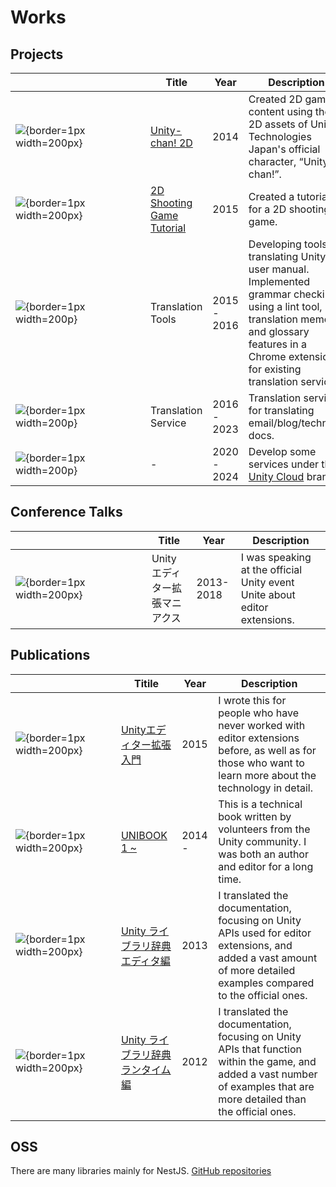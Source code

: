 # Works

## Projects

| <div style="width:200px"></div>                                                        | Title                                                                                 | Year        | Description                                                                                                                                                                                              |
| -------------------------------------------------------------------------------------- | ------------------------------------------------------------------------------------- | ----------- | -------------------------------------------------------------------------------------------------------------------------------------------------------------------------------------------------------- |
| ![](https://i.gyazo.com/48a038fb41056513659c48979ee7ef29.webp){border=1px width=200px} | [Unity-chan! 2D](https://unity-chan.com/contents/staff-note/ready-for-2d/)            | 2014        | Created 2D game content using the 2D assets of Unity Technologies Japan's official character, “Unity-chan!”.                                                                                             |
| ![](https://i.gyazo.com/5211b4745ffac6c4f1be7ba4f083bb7e.webp){border=1px width=200px} | [2D Shooting Game Tutorial](https://github.com/unity3d-jp-tutorials/2d-shooting-game) | 2015        | Created a tutorial for a 2D shooting game.                                                                                                                                                               |
| ![](/images/no_image.jpg){border=1px width=200p}                                       | Translation Tools                                                                     | 2015 - 2016 | Developing tools for translating Unity's user manual. Implemented grammar checking using a lint tool, translation memory, and glossary features in a Chrome extension for existing translation services. |
| ![](/images/no_image.jpg){border=1px width=200p}                                       | Translation Service                                                                   | 2016 - 2023 | Translation service for translating email/blog/technical docs.                                                                                                                                           |
| ![](/images/unity_cloud.jpg){border=1px width=200p}                                    | -                                                                                     | 2020 - 2024 | Develop some services under the [Unity Cloud](https://cloud.unity.com/) brand.                                                                                                                           |

## Conference Talks

| <div style="width:200px"></div>                                                        | Title                         | Year      | Description                                                               |
| -------------------------------------------------------------------------------------- | ----------------------------- | --------- | ------------------------------------------------------------------------- |
| ![](https://i.gyazo.com/972414c513dcf3eec7ab295c033cedcc.webp){border=1px width=200px} | Unityエディター拡張マニアクス | 2013-2018 | I was speaking at the official Unity event Unite about editor extensions. |

## Publications

| <div style="width:150px"></div>                                                       | Titile                                                                                  | Year   | Description                                                                                                                                                              |
| ------------------------------------------------------------------------------------- | --------------------------------------------------------------------------------------- | ------ | ------------------------------------------------------------------------------------------------------------------------------------------------------------------------ |
| ![](https://i.gyazo.com/6dbc84ddeed1201e49e2f947e5e9a6a6.png){border=1px width=200px} | [Unityエディター拡張入門](https://anchan828.github.io/editor-manual/)                   | 2015   | I wrote this for people who have never worked with editor extensions before, as well as for those who want to learn more about the technology in detail.                 |
| ![](https://i.gyazo.com/8daea67ae8f857bbed9bf570868f01a7.png){border=1px width=200px} | [UNIBOOK 1 ~](https://unity-bu.booth.pm/)                                               | 2014 - | This is a technical book written by volunteers from the Unity community. I was both an author and editor for a long time.                                                |
| ![](https://i.gyazo.com/7a3f4da5108618baa49b14e1f939bea4.jpg){border=1px width=200px} | [Unity ライブラリ辞典 エディタ編](https://www.cutt.co.jp/book/978-4-87783-286-5.html)   | 2013   | I translated the documentation, focusing on Unity APIs used for editor extensions, and added a vast amount of more detailed examples compared to the official ones.      |
| ![](https://i.gyazo.com/9e3f59820c8e46caf970801070ae58dd.jpg){border=1px width=200px} | [Unity ライブラリ辞典 ランタイム編](https://www.cutt.co.jp/book/978-4-87783-285-8.html) | 2012   | I translated the documentation, focusing on Unity APIs that function within the game, and added a vast number of examples that are more detailed than the official ones. |

## OSS

There are many libraries mainly for NestJS.
[GitHub repositories](https://github.com/anchan828?tab=repositories)
